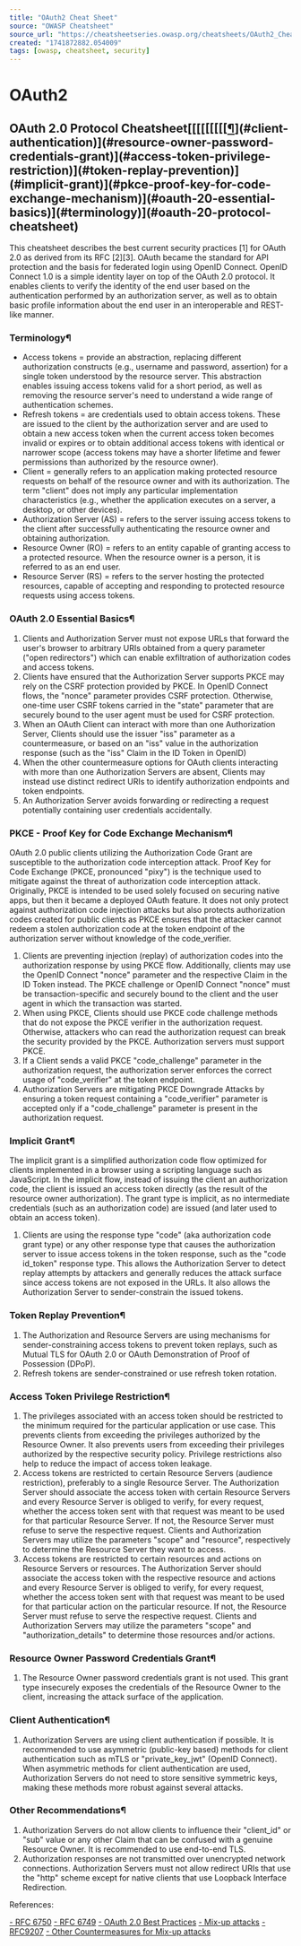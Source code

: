 ```yaml
---
title: "OAuth2 Cheat Sheet"
source: "OWASP Cheatsheet"
source_url: "https://cheatsheetseries.owasp.org/cheatsheets/OAuth2_Cheat_Sheet.html"
created: "1741872882.054009"
tags: [owasp, cheatsheet, security]
---
```

# OAuth2

## OAuth 2.0 Protocol Cheatsheet[[[[[[[[[[¶](#other-recommendations)](#client-authentication)](#resource-owner-password-credentials-grant)](#access-token-privilege-restriction)](#token-replay-prevention)](#implicit-grant)](#pkce-proof-key-for-code-exchange-mechanism)](#oauth-20-essential-basics)](#terminology)](#oauth-20-protocol-cheatsheet)
This cheatsheet describes the best current security practices [1] for OAuth 2.0 as derived from its RFC [2][3]. OAuth became the standard for API protection and the basis for federated login using OpenID Connect. OpenID Connect 1.0 is a simple identity layer on top of the OAuth 2.0 protocol. It enables clients to verify the identity of the end user based on the authentication performed by an authorization server, as well as to obtain basic profile information about the end user in an interoperable and REST-like manner.
### Terminology¶

- Access tokens = provide an abstraction, replacing different authorization constructs (e.g., username and password, assertion) for a single token understood by the resource server. This abstraction enables issuing access tokens valid for a short period, as well as removing the resource server's need to understand a wide range of authentication schemes.
- Refresh tokens = are credentials used to obtain access tokens. These are issued to the client by the authorization server and are used to obtain a new access token when the current access token becomes invalid or expires or to obtain additional access tokens with identical or narrower scope (access tokens may have a shorter lifetime and fewer permissions than authorized by the resource owner).
- Client = generally refers to an application making protected resource requests on behalf of the resource owner and with its authorization. The term "client" does not imply any particular implementation characteristics (e.g., whether the application executes on a server, a desktop, or other devices).
- Authorization Server (AS) = refers to the server issuing access tokens to the client after successfully authenticating the resource owner and obtaining authorization.
- Resource Owner (RO) = refers to an entity capable of granting access to a protected resource. When the resource owner is a person, it is referred to as an end user.
- Resource Server (RS) = refers to the server hosting the protected resources, capable of accepting and responding to protected resource requests using access tokens.

### OAuth 2.0 Essential Basics¶

1. Clients and Authorization Server must not expose URLs that forward the user's browser to arbitrary URIs obtained from a query parameter ("open redirectors") which can enable exfiltration of authorization codes and access tokens.
2. Clients have ensured that the Authorization Server supports PKCE may rely on the CSRF protection provided by PKCE. In OpenID Connect flows, the "nonce" parameter provides CSRF protection. Otherwise, one-time user CSRF tokens carried in the "state" parameter that are securely bound to the user agent must be used for CSRF protection.
3. When an OAuth Client can interact with more than one Authorization Server, Clients should use the issuer "iss" parameter as a countermeasure, or based on an "iss" value in the authorization response (such as the "iss" Claim in the ID Token in OpenID)
4. When the other countermeasure options for OAuth clients interacting with more than one Authorization Servers are absent, Clients may instead use distinct redirect URIs to identify authorization endpoints and token endpoints.
5. An Authorization Server avoids forwarding or redirecting a request potentially containing user credentials accidentally.

### PKCE - Proof Key for Code Exchange Mechanism¶
OAuth 2.0 public clients utilizing the Authorization Code Grant are susceptible to the authorization code interception attack. Proof Key for Code Exchange (PKCE, pronounced "pixy") is the technique used to mitigate against the threat of authorization code interception attack.
Originally, PKCE is intended to be used solely focused on securing native apps, but then it became a deployed OAuth feature. It does not only protect against authorization code injection attacks but also protects authorization codes created for public clients as PKCE ensures that the attacker cannot redeem a stolen authorization code at the token endpoint of the authorization server without knowledge of the code_verifier.

1. Clients are preventing injection (replay) of authorization codes into the authorization response by using PKCE flow. Additionally, clients may use the OpenID Connect "nonce" parameter and the respective Claim in the ID Token instead. The PKCE challenge or OpenID Connect "nonce" must be transaction-specific and securely bound to the client and the user agent in which the transaction was started.
2. When using PKCE, Clients should use PKCE code challenge methods that do not expose the PKCE verifier in the authorization request. Otherwise, attackers who can read the authorization request can break the security provided by the PKCE. Authorization servers must support PKCE.
3. If a Client sends a valid PKCE "code_challenge" parameter in the authorization request, the authorization server enforces the correct usage of "code_verifier" at the token endpoint.
4. Authorization Servers are mitigating PKCE Downgrade Attacks by ensuring a token request containing a "code_verifier" parameter is accepted only if a "code_challenge" parameter is present in the authorization request.

### Implicit Grant¶
The implicit grant is a simplified authorization code flow optimized for clients implemented in a browser using a scripting language such as JavaScript. In the implicit flow, instead of issuing the client an authorization code, the client is issued an access token directly (as the result of the resource owner authorization). The grant type is implicit, as no intermediate credentials (such as an authorization code) are issued (and later used to obtain an access token).

1. Clients are using the response type "code" (aka authorization code grant type) or any other response type that causes the authorization server to issue access tokens in the token response, such as the "code id_token" response type. This allows the Authorization Server to detect replay attempts by attackers and generally reduces the attack surface since access tokens are not exposed in the URLs. It also allows the Authorization Server to sender-constrain the issued tokens.

### Token Replay Prevention¶

1. The Authorization and Resource Servers are using mechanisms for sender-constraining access tokens to prevent token replays, such as Mutual TLS for OAuth 2.0 or OAuth Demonstration of Proof of Possession (DPoP).
2. Refresh tokens are sender-constrained or use refresh token rotation.

### Access Token Privilege Restriction¶

1. The privileges associated with an access token should be restricted to the minimum required for the particular application or use case. This prevents clients from exceeding the privileges authorized by the Resource Owner. It also prevents users from exceeding their privileges authorized by the respective security policy. Privilege restrictions also help to reduce the impact of access token leakage.
2. Access tokens are restricted to certain Resource Servers (audience restriction), preferably to a single Resource Server. The Authorization Server should associate the access token with certain Resource Servers and every Resource Server is obliged to verify, for every request, whether the access token sent with that request was meant to be used for that particular Resource Server. If not, the Resource Server must refuse to serve the respective request. Clients and Authorization Servers may utilize the parameters "scope" and "resource", respectively to determine the Resource Server they want to access.
3. Access tokens are restricted to certain resources and actions on Resource Servers or resources. The Authorization Server should associate the access token with the respective resource and actions and every Resource Server is obliged to verify, for every request, whether the access token sent with that request was meant to be used for that particular action on the particular resource. If not, the Resource Server must refuse to serve the respective request. Clients and Authorization Servers may utilize the parameters "scope" and "authorization_details" to determine those resources and/or actions.

### Resource Owner Password Credentials Grant¶

1. The Resource Owner password credentials grant is not used. This grant type insecurely exposes the credentials of the Resource Owner to the client, increasing the attack surface of the application.

### Client Authentication¶

1. Authorization Servers are using client authentication if possible. It is recommended to use asymmetric (public-key based) methods for client authentication such as mTLS or "private_key_jwt" (OpenID Connect). When asymmetric methods for client authentication are used, Authorization Servers do not need to store sensitive symmetric keys, making these methods more robust against several attacks.

### Other Recommendations¶

1. Authorization Servers do not allow clients to influence their "client_id" or "sub" value or any other Claim that can be confused with a genuine Resource Owner. It is recommended to use end-to-end TLS.
2. Authorization responses are not transmitted over unencrypted network connections. Authorization Servers must not allow redirect URIs that use the "http" scheme except for native clients that use Loopback Interface Redirection.

References:

[- RFC 6750](https://www.rfc-editor.org/info/rfc6750)
[- RFC 6749](https://www.rfc-editor.org/info/rfc6749)
[- OAuth 2.0 Best Practices](https://datatracker.ietf.org/doc/html/draft-ietf-oauth-security-topics#name-best-practices)
[- Mix-up attacks](https://datatracker.ietf.org/doc/html/draft-ietf-oauth-security-topics-18#mix_up)
[- RFC9207](https://datatracker.ietf.org/doc/html/draft-ietf-oauth-security-topics-18#section-2.1-4)
[- Other Countermeasures for Mix-up attacks](https://datatracker.ietf.org/doc/html/draft-ietf-oauth-security-topics-18#section-2.1-6)